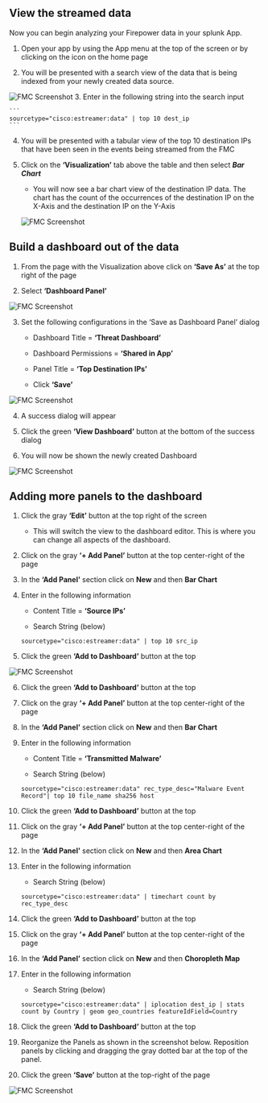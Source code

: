 ## View the streamed data
Now you can begin analyzing your Firepower data in your splunk App.

1.  Open your app by using the App menu at the top of the screen or by clicking on the icon on the home page

2.  You will be presented with a search view of the data that is being indexed from your newly created data source.

![FMC Screenshot](assets/images/pic9.png)
3.  Enter in the following string into the search input

    ```
    sourcetype="cisco:estreamer:data" | top 10 dest_ip
    ```

4. You will be presented with a tabular view of the top 10 destination IPs that have been seen in the events being streamed from the FMC

5. Click on the **‘Visualization’** tab above the table and then select ***Bar Chart***

    - You will now see a bar chart view of the destination IP data. The chart has the count of the occurrences of the destination IP on the X-Axis and the destination IP on the Y-Axis

    ![FMC Screenshot](assets/images/pic10.png)


## Build a dashboard out of the data

1.  From the page with the Visualization above click on **‘Save As’** at the top right of the page

2.  Select **‘Dashboard Panel’**

![FMC Screenshot](assets/images/pic11.png)

3.  Set the following configurations in the ‘Save as Dashboard Panel’ dialog

    - Dashboard Title = **‘Threat Dashboard’**

    - Dashboard Permissions = **‘Shared in App’**

    - Panel Title = **‘Top Destination IPs’**

    - Click **‘Save’**

![FMC Screenshot](assets/images/pic12.png)

4. A success dialog will appear

5. Click the green **‘View Dashboard’** button at the bottom of the success dialog

6. You will now be shown the newly created Dashboard

![FMC Screenshot](assets/images/pic13.png)



## Adding more panels to the dashboard

1. Click the gray **‘Edit’** button at the top right of the screen

    - This will switch the view to the dashboard editor. This is where you can change all aspects of the dashboard.

2. Click on the gray **‘+ Add Panel’** button at the top center-right of the page

3. In the **‘Add Panel’** section click on **New** and then **Bar Chart**

4. Enter in the following information

    - Content Title = **‘Source IPs’**

    - Search String (below)
    ```
    sourcetype="cisco:estreamer:data" | top 10 src_ip
    ```
5. Click the green **‘Add to Dashboard’** button at the top

  ![FMC Screenshot](assets/images/pic14.png)

6. Click the green **‘Add to Dashboard’** button at the top

7. Click on the gray **‘+ Add Panel’** button at the top center-right of the page

8. In the **‘Add Panel’** section click on **New** and then **Bar Chart**

9. Enter in the following information

    - Content Title = **‘Transmitted Malware’**

    - Search String (below)
    ```
    sourcetype="cisco:estreamer:data" rec_type_desc="Malware Event Record"| top 10 file_name sha256 host
    ```
10. Click the green **‘Add to Dashboard’** button at the top

11. Click on the gray **‘+ Add Panel’** button at the top center-right of the page

12. In the **‘Add Panel’** section click on **New** and then **Area Chart**

13. Enter in the following information

    - Search String (below)
    ```
    sourcetype="cisco:estreamer:data" | timechart count by rec_type_desc
    ```
14. Click the green **‘Add to Dashboard’** button at the top

15. Click on the gray **‘+ Add Panel’** button at the top center-right of the page

16. In the **‘Add Panel’** section click on **New** and then **Choropleth Map**

17. Enter in the following information

    - Search String (below)
    ```
    sourcetype="cisco:estreamer:data" | iplocation dest_ip | stats count by Country | geom geo_countries featureIdField=Country
    ```
18. Click the green **‘Add to Dashboard’** button at the top

19. Reorganize the Panels as shown in the screenshot below. Reposition panels by clicking and dragging the gray dotted bar at the top of the panel.

20. Click the green **‘Save’** button at the top-right of the page

![FMC Screenshot](assets/images/pic15.png)
